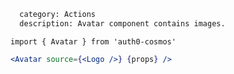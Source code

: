 ```meta
  category: Actions
  description: Avatar component contains images.
```

`import { Avatar } from 'auth0-cosmos'`

```jsx
<Avatar source={<Logo />} {props} />
```
